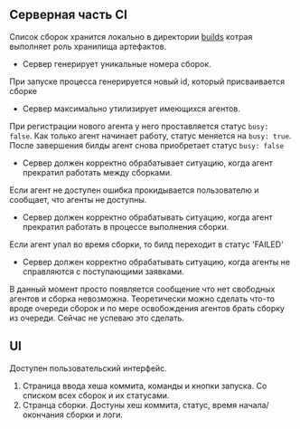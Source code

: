 ## Серверная часть CI
Список сборок хранится локально в директории [builds](./data/builds) котрая выполняет роль хранилища артефактов.

- Сервер генерирует уникальные номера сборок.

При запуске процесса генерируется новый id, который присваивается сборке
 
- Сервер максимально утилизирует имеющихся агентов.

При регистрации нового агента у него проставляется статус `busy: false`. Как только агент начинает работу, статус
 меняется на `busy: true`. После завершения билды агент снова приобретает статус `busy: false`
- Сервер должен корректно обрабатывает ситуацию, когда агент прекратил работать между сборками.

Если агент не доступен ошибка прокидывается пользователю и сообщает, что агенты не доступны.

- Сервер должен корректно обрабатывать ситуацию, когда агент прекратил работать в процессе выполнения сборки.

Если агент упал во время сборки, то билд переходит в статус 'FAILED'
- Сервер должен корректно обрабатывать ситуацию, когда агенты не справляются с поступающими заявками.

В данный момент просто появляется сообщение что нет свободных агентов и сборка невозможна. Теоретически можно сделать 
что-то вроде очереди сборок и по мере освобождения агентов брать сборку из очереди. Сейчас не успеваю это сделать. 

## UI

Доступен пользовательский интерфейс.
1. Страница ввода хеша коммита, команды и кнопки запуска. Со списком всех сборок и их статусами.
2. Странца сборки. Достуны хеш коммита, статус, время начала/окончания сборки и логи.